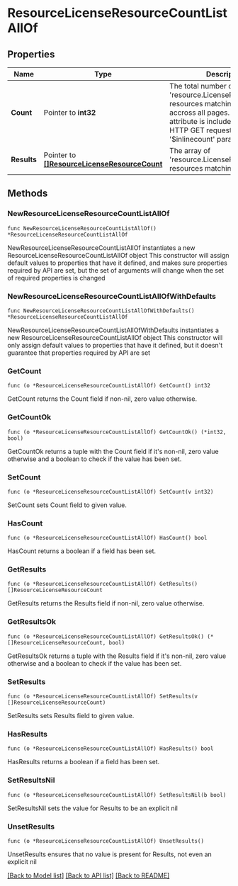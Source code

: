# ResourceLicenseResourceCountListAllOf

## Properties

Name | Type | Description | Notes
------------ | ------------- | ------------- | -------------
**Count** | Pointer to **int32** | The total number of &#39;resource.LicenseResourceCount&#39; resources matching the request, accross all pages. The &#39;Count&#39; attribute is included when the HTTP GET request includes the &#39;$inlinecount&#39; parameter. | [optional] 
**Results** | Pointer to [**[]ResourceLicenseResourceCount**](ResourceLicenseResourceCount.md) | The array of &#39;resource.LicenseResourceCount&#39; resources matching the request. | [optional] 

## Methods

### NewResourceLicenseResourceCountListAllOf

`func NewResourceLicenseResourceCountListAllOf() *ResourceLicenseResourceCountListAllOf`

NewResourceLicenseResourceCountListAllOf instantiates a new ResourceLicenseResourceCountListAllOf object
This constructor will assign default values to properties that have it defined,
and makes sure properties required by API are set, but the set of arguments
will change when the set of required properties is changed

### NewResourceLicenseResourceCountListAllOfWithDefaults

`func NewResourceLicenseResourceCountListAllOfWithDefaults() *ResourceLicenseResourceCountListAllOf`

NewResourceLicenseResourceCountListAllOfWithDefaults instantiates a new ResourceLicenseResourceCountListAllOf object
This constructor will only assign default values to properties that have it defined,
but it doesn't guarantee that properties required by API are set

### GetCount

`func (o *ResourceLicenseResourceCountListAllOf) GetCount() int32`

GetCount returns the Count field if non-nil, zero value otherwise.

### GetCountOk

`func (o *ResourceLicenseResourceCountListAllOf) GetCountOk() (*int32, bool)`

GetCountOk returns a tuple with the Count field if it's non-nil, zero value otherwise
and a boolean to check if the value has been set.

### SetCount

`func (o *ResourceLicenseResourceCountListAllOf) SetCount(v int32)`

SetCount sets Count field to given value.

### HasCount

`func (o *ResourceLicenseResourceCountListAllOf) HasCount() bool`

HasCount returns a boolean if a field has been set.

### GetResults

`func (o *ResourceLicenseResourceCountListAllOf) GetResults() []ResourceLicenseResourceCount`

GetResults returns the Results field if non-nil, zero value otherwise.

### GetResultsOk

`func (o *ResourceLicenseResourceCountListAllOf) GetResultsOk() (*[]ResourceLicenseResourceCount, bool)`

GetResultsOk returns a tuple with the Results field if it's non-nil, zero value otherwise
and a boolean to check if the value has been set.

### SetResults

`func (o *ResourceLicenseResourceCountListAllOf) SetResults(v []ResourceLicenseResourceCount)`

SetResults sets Results field to given value.

### HasResults

`func (o *ResourceLicenseResourceCountListAllOf) HasResults() bool`

HasResults returns a boolean if a field has been set.

### SetResultsNil

`func (o *ResourceLicenseResourceCountListAllOf) SetResultsNil(b bool)`

 SetResultsNil sets the value for Results to be an explicit nil

### UnsetResults
`func (o *ResourceLicenseResourceCountListAllOf) UnsetResults()`

UnsetResults ensures that no value is present for Results, not even an explicit nil

[[Back to Model list]](../README.md#documentation-for-models) [[Back to API list]](../README.md#documentation-for-api-endpoints) [[Back to README]](../README.md)


